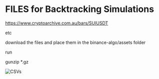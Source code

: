 # FILES for Backtracking Simulations


https://www.cryptoarchive.com.au/bars/SUIUSDT

etc

download the files and place them in the binance-algo/assets folder

run 

gunzip *.gz


![CSVs](./img/csv.png)